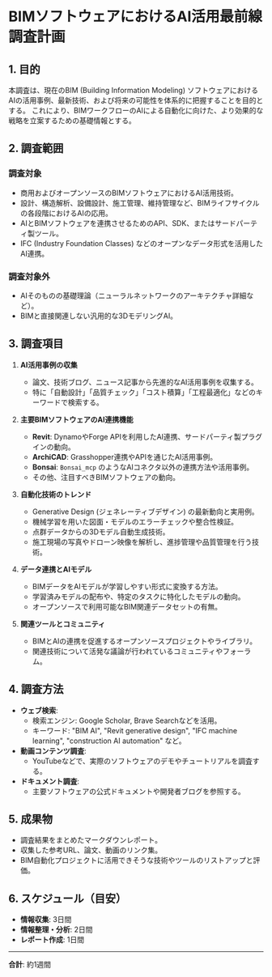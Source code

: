# BIMソフトウェアにおけるAI活用最前線 調査計画

## 1. 目的

本調査は、現在のBIM (Building Information Modeling) ソフトウェアにおけるAIの活用事例、最新技術、および将来の可能性を体系的に把握することを目的とする。
これにより、BIMワークフローのAIによる自動化に向けた、より効果的な戦略を立案するための基礎情報とする。

## 2. 調査範囲

### 調査対象

*   商用およびオープンソースのBIMソフトウェアにおけるAI活用技術。
*   設計、構造解析、設備設計、施工管理、維持管理など、BIMライフサイクルの各段階におけるAIの応用。
*   AIとBIMソフトウェアを連携させるためのAPI、SDK、またはサードパーティ製ツール。
*   IFC (Industry Foundation Classes) などのオープンなデータ形式を活用したAI連携。

### 調査対象外

*   AIそのものの基礎理論（ニューラルネットワークのアーキテクチャ詳細など）。
*   BIMと直接関連しない汎用的な3DモデリングAI。

## 3. 調査項目

1.  **AI活用事例の収集**
    *   論文、技術ブログ、ニュース記事から先進的なAI活用事例を収集する。
    *   特に「自動設計」「品質チェック」「コスト積算」「工程最適化」などのキーワードで検索する。

2.  **主要BIMソフトウェアのAI連携機能**
    *   **Revit**: DynamoやForge APIを利用したAI連携、サードパーティ製プラグインの動向。
    *   **ArchiCAD**: Grasshopper連携やAPIを通じたAI活用事例。
    *   **Bonsai**: `Bonsai_mcp` のようなAIコネクタ以外の連携方法や活用事例。
    *   その他、注目すべきBIMソフトウェアの動向。

3.  **自動化技術のトレンド**
    *   Generative Design (ジェネレーティブデザイン) の最新動向と実用例。
    *   機械学習を用いた図面・モデルのエラーチェックや整合性検証。
    *   点群データからの3Dモデル自動生成技術。
    *   施工現場の写真やドローン映像を解析し、進捗管理や品質管理を行う技術。

4.  **データ連携とAIモデル**
    *   BIMデータをAIモデルが学習しやすい形式に変換する方法。
    *   学習済みモデルの配布や、特定のタスクに特化したモデルの動向。
    *   オープンソースで利用可能なBIM関連データセットの有無。

5.  **関連ツールとコミュニティ**
    *   BIMとAIの連携を促進するオープンソースプロジェクトやライブラリ。
    *   関連技術について活発な議論が行われているコミュニティやフォーラム。

## 4. 調査方法

*   **ウェブ検索**:
    *   検索エンジン: Google Scholar, Brave Searchなどを活用。
    *   キーワード: "BIM AI", "Revit generative design", "IFC machine learning", "construction AI automation" など。
*   **動画コンテンツ調査**:
    *   YouTubeなどで、実際のソフトウェアのデモやチュートリアルを調査する。
*   **ドキュメント調査**:
    *   主要ソフトウェアの公式ドキュメントや開発者ブログを参照する。

## 5. 成果物

*   調査結果をまとめたマークダウンレポート。
*   収集した参考URL、論文、動画のリンク集。
*   BIM自動化プロジェクトに活用できそうな技術やツールのリストアップと評価。

## 6. スケジュール（目安）

*   **情報収集**: 3日間
*   **情報整理・分析**: 2日間
*   **レポート作成**: 1日間

---
**合計**: 約1週間
